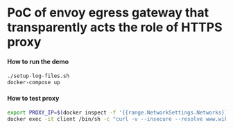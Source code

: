 # PoC of envoy egress gateway that transparently acts the role of HTTPS proxy

#### How to run the demo
```sh
./setup-log-files.sh
docker-compose up
```

#### How to test proxy
```sh
export PROXY_IP=$(docker inspect -f '{{range.NetworkSettings.Networks}}{{.IPAddress}}{{end}}' egress)
docker exec -it client /bin/sh -c "curl -v --insecure --resolve www.wikipedia.org:443:$PROXY_IP https://www.wikipedia.org/ | grep -o \"<title>.*</title>\""
```
